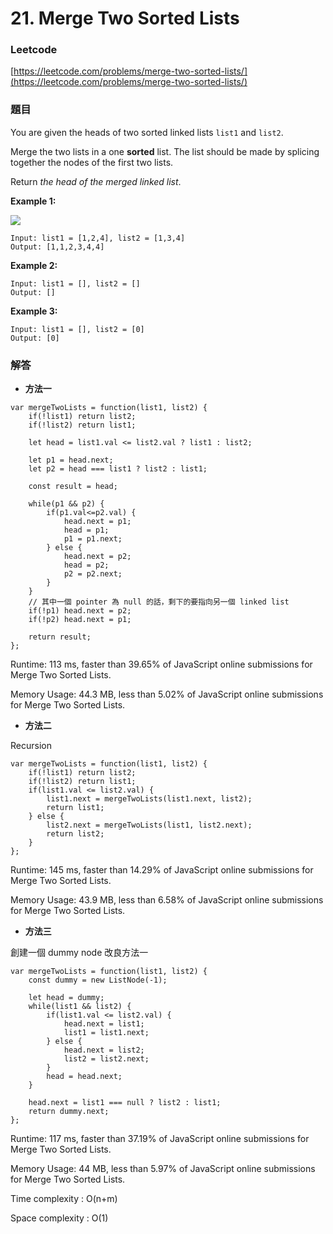 # 21. Merge Two Sorted Lists

### Leetcode

[https://leetcode.com/problems/merge-two-sorted-lists/](https://leetcode.com/problems/merge-two-sorted-lists/)

### 題目

You are given the heads of two sorted linked lists `list1` and `list2`.

Merge the two lists in a one **sorted** list. The list should be made by splicing together the nodes of the first two lists.

Return _the head of the merged linked list_.

&#x20;

**Example 1:**

![](https://assets.leetcode.com/uploads/2020/10/03/merge\_ex1.jpg)

```
Input: list1 = [1,2,4], list2 = [1,3,4]
Output: [1,1,2,3,4,4]
```

**Example 2:**

```
Input: list1 = [], list2 = []
Output: []
```

**Example 3:**

```
Input: list1 = [], list2 = [0]
Output: [0]
```

### 解答 <a href="#ti-jie" id="ti-jie"></a>

* **方法一**

```
var mergeTwoLists = function(list1, list2) {
    if(!list1) return list2;
    if(!list2) return list1;
    
    let head = list1.val <= list2.val ? list1 : list2;
        
    let p1 = head.next;
    let p2 = head === list1 ? list2 : list1;
    
    const result = head;
    
    while(p1 && p2) {
        if(p1.val<=p2.val) {
            head.next = p1;
            head = p1;
            p1 = p1.next;
        } else {
            head.next = p2;
            head = p2;
            p2 = p2.next;
        }
    }
    // 其中一個 pointer 為 null 的話，剩下的要指向另一個 linked list
    if(!p1) head.next = p2;
    if(!p2) head.next = p1;
    
    return result;
};
```

Runtime: 113 ms, faster than 39.65% of JavaScript online submissions for Merge Two Sorted Lists.

Memory Usage: 44.3 MB, less than 5.02% of JavaScript online submissions for Merge Two Sorted Lists.

* **方法二**

Recursion

```
var mergeTwoLists = function(list1, list2) {
    if(!list1) return list2;
    if(!list2) return list1;
    if(list1.val <= list2.val) {
        list1.next = mergeTwoLists(list1.next, list2);
        return list1;
    } else {
        list2.next = mergeTwoLists(list1, list2.next);
        return list2;
    }
};
```

Runtime: 145 ms, faster than 14.29% of JavaScript online submissions for Merge Two Sorted Lists.

Memory Usage: 43.9 MB, less than 6.58% of JavaScript online submissions for Merge Two Sorted Lists.

* **方法三**

創建一個 dummy node 改良方法一

```
var mergeTwoLists = function(list1, list2) {
    const dummy = new ListNode(-1);
    
    let head = dummy;
    while(list1 && list2) {
        if(list1.val <= list2.val) {
            head.next = list1;
            list1 = list1.next;
        } else {
            head.next = list2;
            list2 = list2.next;
        }
        head = head.next;
    }
    
    head.next = list1 === null ? list2 : list1;
    return dummy.next;
};
```

Runtime: 117 ms, faster than 37.19% of JavaScript online submissions for Merge Two Sorted Lists.

Memory Usage: 44 MB, less than 5.97% of JavaScript online submissions for Merge Two Sorted Lists.

Time complexity : O(n+m)

Space complexity : O(1)
